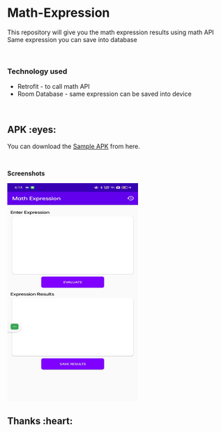 # Math-Expression

This repository will give you the math expression results using math API
Same expression you can save into database

<br/>

### Technology used

* Retrofit - to call math API
* Room Database - same expression can be saved into device

<br/>

<h2 id="Sample APK">APK :eyes:</h2>

You can download the [Sample APK](https://drive.google.com/file/d/1dh-lcl9pdsdko4QIoeakRSVbnYDBaBPU/view?usp=sharing) from here.

<br/>

**Screenshots**

<img src="https://github.com/KshubhamK/Math-Expression/blob/2163e509694969b1cb7936b6044e1c65e5946ce5/screenshots/screen%20one.jpg" width="300" height="500"/>

<br/>

<h2 id="creators">Thanks :heart:</h2>

